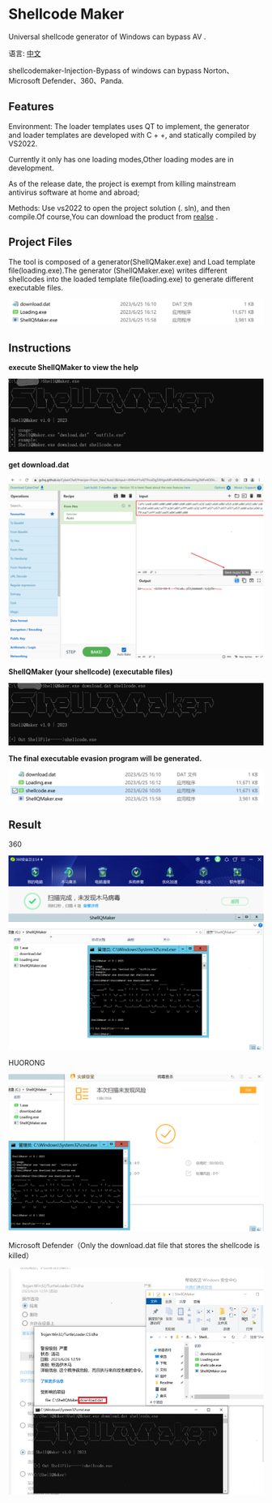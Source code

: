 # Shellcode Maker
Universal shellcode generator of Windows can bypass AV .

语言: [中文](readme.md)

shellcodemaker-Injection-Bypass of windows can bypass Norton、Microsoft Defender、360、Panda.


## Features

Environment: The loader templates uses QT to implement, the generator and loader templates are developed with C + +, and statically compiled by VS2022.

Currently it only has one loading modes,Other loading modes are in development.

As of the release date, the project is exempt from killing mainstream antivirus software at home and abroad;
 
Methods: Use vs2022 to open the project solution (. sln), and then compile.Of course,You can download the product from [realse]() .
 
## Project Files

  The tool is composed of a generator(ShellQMaker.exe) and Load template file(loading.exe).The generator (ShellQMaker.exe) writes different shellcodes into the loaded template file(loading.exe) to generate different executable files.

<img src="Readme/ShellQMaker-Files-001.png" alt="image-20221124160121278" style="zoom:80%;" />

## Instructions

**execute ShellQMaker to view the help**

![image-20221130105542851](Readme/shellQMaker-Instructions-001.png)

**get download.dat**

![image-20221130105542851](Readme/shellQMaker-Instructions-002.png)

**ShellQMaker (your shellcode) (executable files)**

![image-20221130105542851](Readme/shellQMaker-Instructions-003.png)

**The final executable evasion program will be generated.**

![image-20221130105542851](Readme/shellQMaker-Instructions-004.png)

## Result

360

![image-20221130105542851](Readme/Result-01.png)

HUORONG

![image-20221130105542851](Readme/Result-02.png)

Microsoft Defender（Only the download.dat file that stores the shellcode is killed）

![image-20221130105542851](Readme/Result-03.png)
